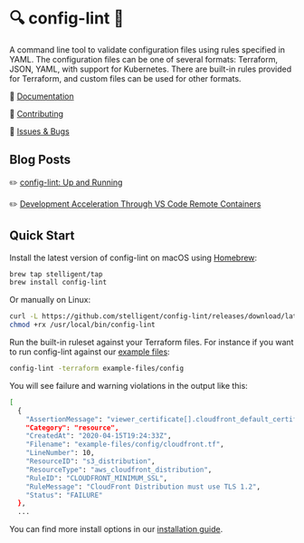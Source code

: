 # 🔍 config-lint 🔎

A command line tool to validate configuration files using rules specified in YAML. The configuration files can be one of several formats: Terraform, JSON, YAML, with support for Kubernetes. There are built-in rules provided for Terraform, and custom files can be used for other formats.

📓 [Documentation](https://stelligent.github.io/config-lint)

👷 [Contributing](https://github.com/stelligent/config-lint/tree/master/CONTRIBUTING.md)

🐛 [Issues & Bugs](https://github.com/stelligent/config-lint/issues)

## Blog Posts

✏️ [config-lint: Up and Running](https://stelligent.com/2020/04/17/config-lint-up-and-running/)

✏️ [Development Acceleration Through VS Code Remote Containers](https://stelligent.com/2020/04/10/development-acceleration-through-vs-code-remote-containers-setting-up-a-foundational-configuration/)

## Quick Start

Install the latest version of config-lint on macOS using [Homebrew](https://brew.sh/):

``` bash
brew tap stelligent/tap
brew install config-lint
```

Or manually on Linux:

``` bash
curl -L https://github.com/stelligent/config-lint/releases/download/latest/config-lint_Linux_x86_64.tar.gz | tar xz -C /usr/local/bin config-lint
chmod +rx /usr/local/bin/config-lint
```

Run the built-in ruleset against your Terraform files. For instance if you want to run config-lint against our [example files](https://github.com/stelligent/config-lint/tree/master/example-files):

``` bash
config-lint -terraform example-files/config
```

You will see failure and warning violations in the output like this:
``` bash
[
  {
    "AssertionMessage": "viewer_certificate[].cloudfront_default_certificate | [0] should be 'false', not ''",
    "Category": "resource",
    "CreatedAt": "2020-04-15T19:24:33Z",
    "Filename": "example-files/config/cloudfront.tf",
    "LineNumber": 10,
    "ResourceID": "s3_distribution",
    "ResourceType": "aws_cloudfront_distribution",
    "RuleID": "CLOUDFRONT_MINIMUM_SSL",
    "RuleMessage": "CloudFront Distribution must use TLS 1.2",
    "Status": "FAILURE"
  },
  ...
```

You can find more install options in our [installation guide](install.md).